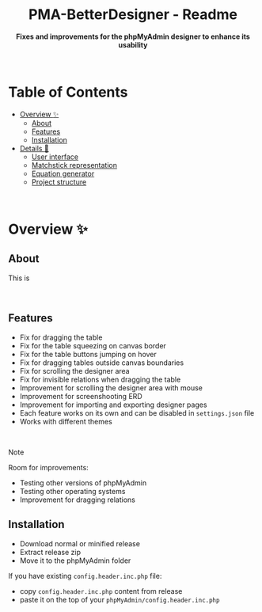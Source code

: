 <h1 align="center">PMA-BetterDesigner - Readme</h1>
<p align="center">
  <strong>
    Fixes and improvements for the phpMyAdmin designer to enhance its usability</a>
  </strong>
</p>
<!--
<div align="center">
  <a href="https://www.ur.edu.pl/pl/kolegia/kolegium-nauk-przyrodniczych">
    <img src="_for_readme/ur_banner.jpg?">
  </a>
</div>
-->
<br>

# Table of Contents
* [Overview :sparkles:](#overview-sparkles)
  * [About](#about)
  * [Features](#features)
  * [Installation](#installation)
* [Details :scroll:](#details-scroll)
  * [User interface](#user-interface)
  * [Matchstick representation](#matchstick-representation)
  * [Equation generator](#equation-generator)
  * [Project structure](#project-structure)

<br>

# Overview :sparkles:

## About
This is 

<br>

## Features
- Fix for dragging the table
- Fix for the table squeezing on canvas border
- Fix for the table buttons jumping on hover
- Fix for dragging tables outside canvas boundaries 
- Fix for scrolling the designer area
- Fix for invisible relations when dragging the table
- Improvement for scrolling the designer area with mouse
- Improvement for screenshooting ERD
- Improvement for importing and exporting designer pages
- Each feature works on its own and can be disabled in `settings.json` file
- Works with different themes

<br>

> [!NOTE]  
> Room for improvements:
> - Testing other versions of phpMyAdmin
> - Testing other operating systems
> - Improvement for dragging relations


## Installation
- Download normal or minified release
- Extract release zip 
- Move it to the phpMyAdmin folder

If you have existing `config.header.inc.php` file: 
- copy `config.header.inc.php` content from release
- paste it on the top of your `phpMyAdmin/config.header.inc.php`

<br> 
